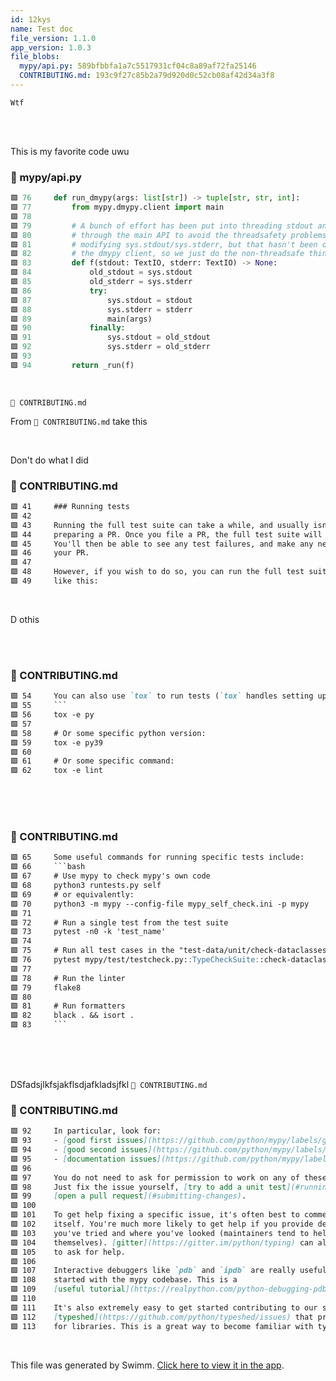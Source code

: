 ```yaml
---
id: 12kys
name: Test doc
file_version: 1.1.0
app_version: 1.0.3
file_blobs:
  mypy/api.py: 589bfbbfa1a7c5517931cf04c8a89af72fa25146
  CONTRIBUTING.md: 193c9f27c85b2a79d920d0c52cb08af42d34a3f8
---
```


```
Wtf
```

<br/>

<br/>

This is my favorite code uwu
<!-- NOTE-swimm-snippet: the lines below link your snippet to Swimm -->
### 📄 mypy/api.py
```python
🟩 76     def run_dmypy(args: list[str]) -> tuple[str, str, int]:
🟩 77         from mypy.dmypy.client import main
🟩 78     
🟩 79         # A bunch of effort has been put into threading stdout and stderr
🟩 80         # through the main API to avoid the threadsafety problems of
🟩 81         # modifying sys.stdout/sys.stderr, but that hasn't been done for
🟩 82         # the dmypy client, so we just do the non-threadsafe thing.
🟩 83         def f(stdout: TextIO, stderr: TextIO) -> None:
🟩 84             old_stdout = sys.stdout
🟩 85             old_stderr = sys.stderr
🟩 86             try:
🟩 87                 sys.stdout = stdout
🟩 88                 sys.stderr = stderr
🟩 89                 main(args)
🟩 90             finally:
🟩 91                 sys.stdout = old_stdout
🟩 92                 sys.stderr = old_stderr
🟩 93     
🟩 94         return _run(f)
```

<br/>

`📄 CONTRIBUTING.md`

From `📄 CONTRIBUTING.md` take this

<br/>

Don't do what I did
<!-- NOTE-swimm-snippet: the lines below link your snippet to Swimm -->
### 📄 CONTRIBUTING.md
```markdown
🟩 41     ### Running tests
🟩 42     
🟩 43     Running the full test suite can take a while, and usually isn't necessary when
🟩 44     preparing a PR. Once you file a PR, the full test suite will run on GitHub.
🟩 45     You'll then be able to see any test failures, and make any necessary changes to
🟩 46     your PR.
🟩 47     
🟩 48     However, if you wish to do so, you can run the full test suite
🟩 49     like this:
```

<br/>

D othis

<br/>

<br/>


<!-- NOTE-swimm-snippet: the lines below link your snippet to Swimm -->
### 📄 CONTRIBUTING.md
```markdown
🟩 54     You can also use `tox` to run tests (`tox` handles setting up the test environment for you):
🟩 55     ```
🟩 56     tox -e py
🟩 57     
🟩 58     # Or some specific python version:
🟩 59     tox -e py39
🟩 60     
🟩 61     # Or some specific command:
🟩 62     tox -e lint
```

<br/>

<br/>

<br/>


<!-- NOTE-swimm-snippet: the lines below link your snippet to Swimm -->
### 📄 CONTRIBUTING.md
```markdown
🟩 65     Some useful commands for running specific tests include:
🟩 66     ```bash
🟩 67     # Use mypy to check mypy's own code
🟩 68     python3 runtests.py self
🟩 69     # or equivalently:
🟩 70     python3 -m mypy --config-file mypy_self_check.ini -p mypy
🟩 71     
🟩 72     # Run a single test from the test suite
🟩 73     pytest -n0 -k 'test_name'
🟩 74     
🟩 75     # Run all test cases in the "test-data/unit/check-dataclasses.test" file
🟩 76     pytest mypy/test/testcheck.py::TypeCheckSuite::check-dataclasses.test
🟩 77     
🟩 78     # Run the linter
🟩 79     flake8
🟩 80     
🟩 81     # Run formatters
🟩 82     black . && isort .
🟩 83     ```
```

<br/>

<br/>

<br/>

DSfadsjlkfsjakflsdjafkladsjfkl `📄 CONTRIBUTING.md`
<!-- NOTE-swimm-snippet: the lines below link your snippet to Swimm -->
### 📄 CONTRIBUTING.md
```markdown
🟩 92     In particular, look for:
🟩 93     - [good first issues](https://github.com/python/mypy/labels/good-first-issue)
🟩 94     - [good second issues](https://github.com/python/mypy/labels/good-second-issue)
🟩 95     - [documentation issues](https://github.com/python/mypy/labels/documentation)
🟩 96     
🟩 97     You do not need to ask for permission to work on any of these issues.
🟩 98     Just fix the issue yourself, [try to add a unit test](#running-tests) and
🟩 99     [open a pull request](#submitting-changes).
🟩 100    
🟩 101    To get help fixing a specific issue, it's often best to comment on the issue
🟩 102    itself. You're much more likely to get help if you provide details about what
🟩 103    you've tried and where you've looked (maintainers tend to help those who help
🟩 104    themselves). [gitter](https://gitter.im/python/typing) can also be a good place
🟩 105    to ask for help.
🟩 106    
🟩 107    Interactive debuggers like `pdb` and `ipdb` are really useful for getting
🟩 108    started with the mypy codebase. This is a
🟩 109    [useful tutorial](https://realpython.com/python-debugging-pdb/).
🟩 110    
🟩 111    It's also extremely easy to get started contributing to our sister project
🟩 112    [typeshed](https://github.com/python/typeshed/issues) that provides type stubs
🟩 113    for libraries. This is a great way to become familiar with type syntax.
```

<br/>

This file was generated by Swimm. [Click here to view it in the app](https://app.swimm.io/repos/Z2l0aHViJTNBJTNBbXlweSUzQSUzQVBhdWxvcmlvbg==/docs/12kys).
